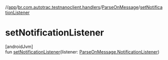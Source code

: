 //[app](../../../index.md)/[br.com.autotrac.testnanoclient.handlers](../index.md)/[ParseOnMessage](index.md)/[setNotificationListener](set-notification-listener.md)

# setNotificationListener

[androidJvm]\
fun [setNotificationListener](set-notification-listener.md)(listener: [ParseOnMessage.NotificationListener](-notification-listener/index.md))
